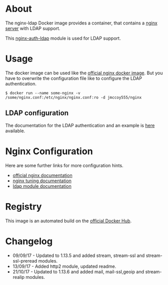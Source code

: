 About
=====

The nginx-ldap Docker image provides a container, that contains a [nginx server](http://nginx.org/) with LDAP support.

This [nginx-auth-ldap](https://github.com/kvspb/nginx-auth-ldap) module is used for LDAP support.


Usage
=====

The docker image can be used like the [official nginx docker image](https://hub.docker.com/r/library/nginx/).
But you have to overwrite the configuration file like to configure the LDAP authentication.

```
$ docker run --name some-nginx -v /some/nginx.conf:/etc/nginx/nginx.conf:ro -d jmccoy555/nginx
```

LDAP configuration
------------------

The documentation for the LDAP authentication and an example is [here](https://github.com/kvspb/nginx-auth-ldap/blob/master/README.md#example-configuration) available.


Nginx Configuration
===================

Here are some further links for more configuration hints.

* [official nginx documentation](http://nginx.org/en/docs/configure.html)
* [nginx tuning documentation](https://www.nginx.com/blog/tuning-nginx)
* [ldap module documentation](https://github.com/kvspb/nginx-auth-ldap/blob/master/README.md)


Registry
========

This image is an automated build on the [official Docker Hub](https://hub.docker.com/r/jmccoy555/nginx).


Changelog
=========
* 09/09/17 - Updated to 1.13.5 and added stream, stream-ssl and stream-ssl-preread modules.
* 13/09/17 - Added http2 module, updated readme.
* 21/10/17 - Updated to 1.13.6 and added mail, mail-ssl,geoip and stream-realip modules.
